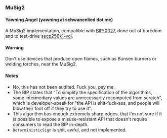 ### MuSig2
#### Yawning Angel (yawning at schwanenlied dot me)

A MuSig2 implementation, compatible with [BIP-0327][1], done out of boredom
and to test-drive [secp256k1-voi][2].

#### Warning

Don't use devices that produce open flames, such as Bunsen burners or
welding torches, near the MuSig2.

#### Notes

- No, this has not been audited.  Fuck you, pay me.
- The BIP states that "To simplify the specification of the algorithms,
some intermediary values are unnecessarily recomputed from scratch",
which is developer-speak for "the API is shit-fuck-ass, and people will
blow their foot off if they try to use it".
- This algorithm has enough extremely sharp edges, that I'm not sure if
it is possible to expose a misuse-resistant API that doesn't require
consumers to read the BIP in-depth.
- `DeterministicSign` is shit, awful, and not implemented.

[1]: https://github.com/bitcoin/bips/blob/master/bip-0327.mediawiki
[2]: https://gitlab.com/yawning/secp256k1-voi
